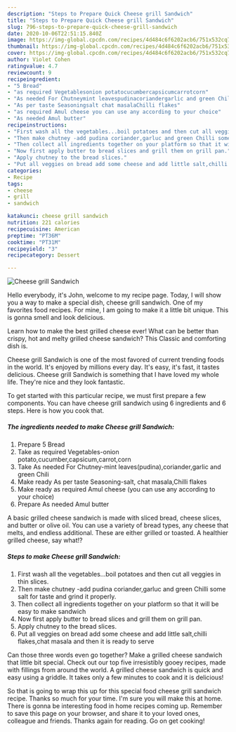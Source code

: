 ```yaml
---
description: "Steps to Prepare Quick Cheese grill Sandwich"
title: "Steps to Prepare Quick Cheese grill Sandwich"
slug: 796-steps-to-prepare-quick-cheese-grill-sandwich
date: 2020-10-06T22:51:15.840Z
image: https://img-global.cpcdn.com/recipes/4d484c6f6202acb6/751x532cq70/cheese-grill-sandwich-recipe-main-photo.jpg
thumbnail: https://img-global.cpcdn.com/recipes/4d484c6f6202acb6/751x532cq70/cheese-grill-sandwich-recipe-main-photo.jpg
cover: https://img-global.cpcdn.com/recipes/4d484c6f6202acb6/751x532cq70/cheese-grill-sandwich-recipe-main-photo.jpg
author: Violet Cohen
ratingvalue: 4.7
reviewcount: 9
recipeingredient:
- "5 Bread"
- "as required Vegetablesonion potatocucumbercapsicumcarrotcorn"
- "As needed For Chutneymint leavespudinacoriandergarlic and green Chili"
- "As per taste Seasoningsalt chat masalaChilli flakes"
- "as required Amul cheese you can use any according to your choice"
- "As needed Amul butter"
recipeinstructions:
- "First wash all the vegetables...boil potatoes and then cut all veggies in thin slices."
- "Then make chutney -add pudina coriander,garluc and green Chilli some salt for taste and grind it properly."
- "Then collect all ingredients together on your platform so that it will be easy to make sandwich"
- "Now first apply butter to bread slices and grill them on grill pan."
- "Apply chutney to the bread slices."
- "Put all veggies on bread add some cheese and add little salt,chilli flakes,chat masala and then it is ready to serve"
categories:
- Recipe
tags:
- cheese
- grill
- sandwich

katakunci: cheese grill sandwich 
nutrition: 221 calories
recipecuisine: American
preptime: "PT36M"
cooktime: "PT31M"
recipeyield: "3"
recipecategory: Dessert

---
```



![Cheese grill Sandwich](https://img-global.cpcdn.com/recipes/4d484c6f6202acb6/751x532cq70/cheese-grill-sandwich-recipe-main-photo.jpg)

Hello everybody, it's John, welcome to my recipe page. Today, I will show you a way to make a special dish, cheese grill sandwich. One of my favorites food recipes. For mine, I am going to make it a little bit unique. This is gonna smell and look delicious.

Learn how to make the best grilled cheese ever! What can be better than crispy, hot and melty grilled cheese sandwich? This Classic and comforting dish is.

Cheese grill Sandwich is one of the most favored of current trending foods in the world. It's enjoyed by millions every day. It's easy, it's fast, it tastes delicious. Cheese grill Sandwich is something that I have loved my whole life. They're nice and they look fantastic.


To get started with this particular recipe, we must first prepare a few components. You can have cheese grill sandwich using 6 ingredients and 6 steps. Here is how you cook that.

<!--inarticleads1-->

##### The ingredients needed to make Cheese grill Sandwich:

1. Prepare 5 Bread
1. Take as required Vegetables-onion potato,cucumber,capsicum,carrot,corn
1. Take As needed For Chutney-mint leaves(pudina),coriander,garlic and green Chili
1. Make ready As per taste Seasoning-salt, chat masala,Chilli flakes
1. Make ready as required Amul cheese (you can use any according to your choice)
1. Prepare As needed Amul butter


A basic grilled cheese sandwich is made with sliced bread, cheese slices, and butter or olive oil. You can use a variety of bread types, any cheese that melts, and endless additional. These are either grilled or toasted. A healthier grilled cheese, say what!? 

<!--inarticleads2-->

##### Steps to make Cheese grill Sandwich:

1. First wash all the vegetables...boil potatoes and then cut all veggies in thin slices.
1. Then make chutney -add pudina coriander,garluc and green Chilli some salt for taste and grind it properly.
1. Then collect all ingredients together on your platform so that it will be easy to make sandwich
1. Now first apply butter to bread slices and grill them on grill pan.
1. Apply chutney to the bread slices.
1. Put all veggies on bread add some cheese and add little salt,chilli flakes,chat masala and then it is ready to serve


Can those three words even go together? Make a grilled cheese sandwich that little bit special. Check out our top five irresistibly gooey recipes, made with fillings from around the world. A grilled cheese sandwich is quick and easy using a griddle. It takes only a few minutes to cook and it is delicious! 

So that is going to wrap this up for this special food cheese grill sandwich recipe. Thanks so much for your time. I'm sure you will make this at home. There is gonna be interesting food in home recipes coming up. Remember to save this page on your browser, and share it to your loved ones, colleague and friends. Thanks again for reading. Go on get cooking!
